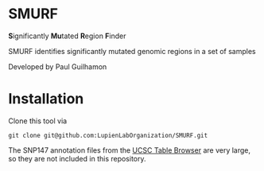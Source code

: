 # SMURF
**S**ignificantly **Mu**tated **R**egion **F**inder

SMURF identifies significantly mutated genomic regions in a set of samples

Developed by Paul Guilhamon

# Installation

Clone this tool via

```shell
git clone git@github.com:LupienLabOrganization/SMURF.git
```

The SNP147 annotation files from the [UCSC Table Browser](https://genome.ucsc.edu/cgi-bin/hgTables) are very large, so they are not included in this repository.
